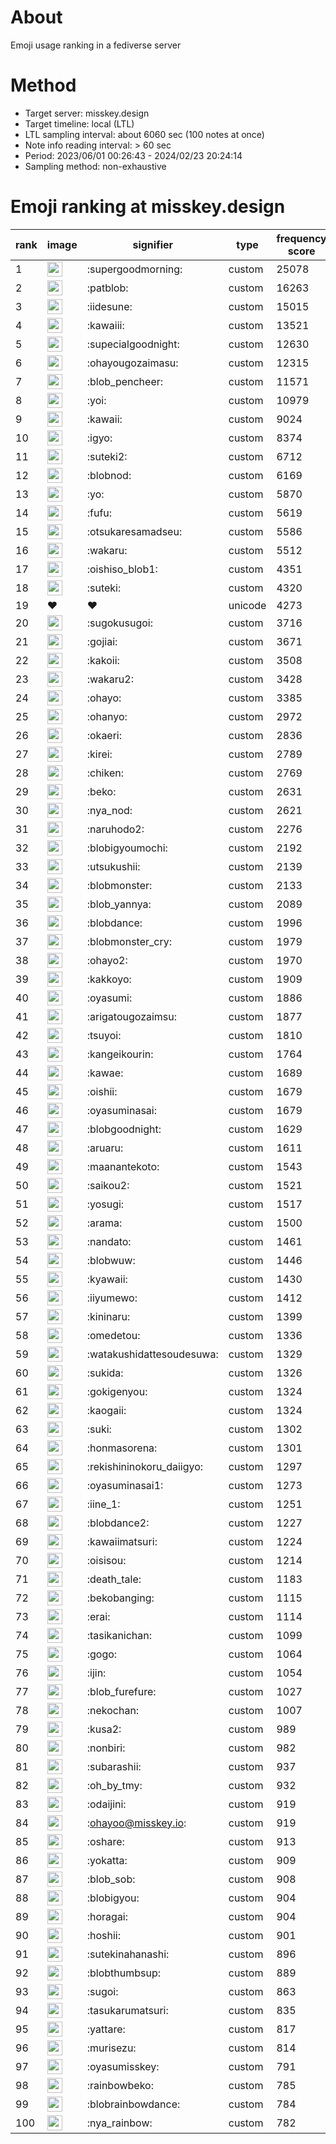 # About
Emoji usage ranking in a fediverse server

# Method
- Target server: misskey.design
- Target timeline: local (LTL)
- LTL sampling interval: about 6060 sec (100 notes at once)
- Note info reading interval: > 60 sec
- Period: 2023/06/01 00:26:43 - 2024/02/23 20:24:14 
- Sampling method: non-exhaustive

# Emoji ranking at misskey.design

|rank|image|signifier|type|frequency score|
|----|----|----|----|----|
|1|<img height="24" src="https://misskey.design/emoji/supergoodmorning.webp">|:supergoodmorning:|custom|25078|
|2|<img height="24" src="https://misskey.design/emoji/patblob.webp">|:patblob:|custom|16263|
|3|<img height="24" src="https://misskey.design/emoji/iidesune.webp">|:iidesune:|custom|15015|
|4|<img height="24" src="https://misskey.design/emoji/kawaiii.webp">|:kawaiii:|custom|13521|
|5|<img height="24" src="https://misskey.design/emoji/supecialgoodnight.webp">|:supecialgoodnight:|custom|12630|
|6|<img height="24" src="https://misskey.design/emoji/ohayougozaimasu.webp">|:ohayougozaimasu:|custom|12315|
|7|<img height="24" src="https://misskey.design/emoji/blob_pencheer.webp">|:blob_pencheer:|custom|11571|
|8|<img height="24" src="https://misskey.design/emoji/yoi.webp">|:yoi:|custom|10979|
|9|<img height="24" src="https://misskey.design/emoji/kawaii.webp">|:kawaii:|custom|9024|
|10|<img height="24" src="https://misskey.design/emoji/igyo.webp">|:igyo:|custom|8374|
|11|<img height="24" src="https://misskey.design/emoji/suteki2.webp">|:suteki2:|custom|6712|
|12|<img height="24" src="https://misskey.design/emoji/blobnod.webp">|:blobnod:|custom|6169|
|13|<img height="24" src="https://misskey.design/emoji/yo.webp">|:yo:|custom|5870|
|14|<img height="24" src="https://misskey.design/emoji/fufu.webp">|:fufu:|custom|5619|
|15|<img height="24" src="https://misskey.design/emoji/otsukaresamadseu.webp">|:otsukaresamadseu:|custom|5586|
|16|<img height="24" src="https://misskey.design/emoji/wakaru.webp">|:wakaru:|custom|5512|
|17|<img height="24" src="https://misskey.design/emoji/oishiso_blob1.webp">|:oishiso_blob1:|custom|4351|
|18|<img height="24" src="https://misskey.design/emoji/suteki.webp">|:suteki:|custom|4320|
|19|❤|❤|unicode|4273|
|20|<img height="24" src="https://misskey.design/emoji/sugokusugoi.webp">|:sugokusugoi:|custom|3716|
|21|<img height="24" src="https://misskey.design/emoji/gojiai.webp">|:gojiai:|custom|3671|
|22|<img height="24" src="https://misskey.design/emoji/kakoii.webp">|:kakoii:|custom|3508|
|23|<img height="24" src="https://misskey.design/emoji/wakaru2.webp">|:wakaru2:|custom|3428|
|24|<img height="24" src="https://misskey.design/emoji/ohayo.webp">|:ohayo:|custom|3385|
|25|<img height="24" src="https://misskey.design/emoji/ohanyo.webp">|:ohanyo:|custom|2972|
|26|<img height="24" src="https://misskey.design/emoji/okaeri.webp">|:okaeri:|custom|2836|
|27|<img height="24" src="https://misskey.design/emoji/kirei.webp">|:kirei:|custom|2789|
|28|<img height="24" src="https://misskey.design/emoji/chiken.webp">|:chiken:|custom|2769|
|29|<img height="24" src="https://misskey.design/emoji/beko.webp">|:beko:|custom|2631|
|30|<img height="24" src="https://misskey.design/emoji/nya_nod.webp">|:nya_nod:|custom|2621|
|31|<img height="24" src="https://misskey.design/emoji/naruhodo2.webp">|:naruhodo2:|custom|2276|
|32|<img height="24" src="https://misskey.design/emoji/blobigyoumochi.webp">|:blobigyoumochi:|custom|2192|
|33|<img height="24" src="https://misskey.design/emoji/utsukushii.webp">|:utsukushii:|custom|2139|
|34|<img height="24" src="https://misskey.design/emoji/blobmonster.webp">|:blobmonster:|custom|2133|
|35|<img height="24" src="https://misskey.design/emoji/blob_yannya.webp">|:blob_yannya:|custom|2089|
|36|<img height="24" src="https://misskey.design/emoji/blobdance.webp">|:blobdance:|custom|1996|
|37|<img height="24" src="https://misskey.design/emoji/blobmonster_cry.webp">|:blobmonster_cry:|custom|1979|
|38|<img height="24" src="https://misskey.design/emoji/ohayo2.webp">|:ohayo2:|custom|1970|
|39|<img height="24" src="https://misskey.design/emoji/kakkoyo.webp">|:kakkoyo:|custom|1909|
|40|<img height="24" src="https://misskey.design/emoji/oyasumi.webp">|:oyasumi:|custom|1886|
|41|<img height="24" src="https://misskey.design/emoji/arigatougozaimsu.webp">|:arigatougozaimsu:|custom|1877|
|42|<img height="24" src="https://misskey.design/emoji/tsuyoi.webp">|:tsuyoi:|custom|1810|
|43|<img height="24" src="https://misskey.design/emoji/kangeikourin.webp">|:kangeikourin:|custom|1764|
|44|<img height="24" src="https://misskey.design/emoji/kawae.webp">|:kawae:|custom|1689|
|45|<img height="24" src="https://misskey.design/emoji/oishii.webp">|:oishii:|custom|1679|
|46|<img height="24" src="https://misskey.design/emoji/oyasuminasai.webp">|:oyasuminasai:|custom|1679|
|47|<img height="24" src="https://misskey.design/emoji/blobgoodnight.webp">|:blobgoodnight:|custom|1629|
|48|<img height="24" src="https://misskey.design/emoji/aruaru.webp">|:aruaru:|custom|1611|
|49|<img height="24" src="https://misskey.design/emoji/maanantekoto.webp">|:maanantekoto:|custom|1543|
|50|<img height="24" src="https://misskey.design/emoji/saikou2.webp">|:saikou2:|custom|1521|
|51|<img height="24" src="https://misskey.design/emoji/yosugi.webp">|:yosugi:|custom|1517|
|52|<img height="24" src="https://misskey.design/emoji/arama.webp">|:arama:|custom|1500|
|53|<img height="24" src="https://misskey.design/emoji/nandato.webp">|:nandato:|custom|1461|
|54|<img height="24" src="https://misskey.design/emoji/blobwuw.webp">|:blobwuw:|custom|1446|
|55|<img height="24" src="https://misskey.design/emoji/kyawaii.webp">|:kyawaii:|custom|1430|
|56|<img height="24" src="https://misskey.design/emoji/iiyumewo.webp">|:iiyumewo:|custom|1412|
|57|<img height="24" src="https://misskey.design/emoji/kininaru.webp">|:kininaru:|custom|1399|
|58|<img height="24" src="https://misskey.design/emoji/omedetou.webp">|:omedetou:|custom|1336|
|59|<img height="24" src="https://misskey.design/emoji/watakushidattesoudesuwa.webp">|:watakushidattesoudesuwa:|custom|1329|
|60|<img height="24" src="https://misskey.design/emoji/sukida.webp">|:sukida:|custom|1326|
|61|<img height="24" src="https://misskey.design/emoji/gokigenyou.webp">|:gokigenyou:|custom|1324|
|62|<img height="24" src="https://misskey.design/emoji/kaogaii.webp">|:kaogaii:|custom|1324|
|63|<img height="24" src="https://misskey.design/emoji/suki.webp">|:suki:|custom|1302|
|64|<img height="24" src="https://misskey.design/emoji/honmasorena.webp">|:honmasorena:|custom|1301|
|65|<img height="24" src="https://misskey.design/emoji/rekishininokoru_daiigyo.webp">|:rekishininokoru_daiigyo:|custom|1297|
|66|<img height="24" src="https://misskey.design/emoji/oyasuminasai1.webp">|:oyasuminasai1:|custom|1273|
|67|<img height="24" src="https://misskey.design/emoji/iine_1.webp">|:iine_1:|custom|1251|
|68|<img height="24" src="https://misskey.design/emoji/blobdance2.webp">|:blobdance2:|custom|1227|
|69|<img height="24" src="https://misskey.design/emoji/kawaiimatsuri.webp">|:kawaiimatsuri:|custom|1224|
|70|<img height="24" src="https://misskey.design/emoji/oisisou.webp">|:oisisou:|custom|1214|
|71|<img height="24" src="https://misskey.design/emoji/death_tale.webp">|:death_tale:|custom|1183|
|72|<img height="24" src="https://misskey.design/emoji/bekobanging.webp">|:bekobanging:|custom|1115|
|73|<img height="24" src="https://misskey.design/emoji/erai.webp">|:erai:|custom|1114|
|74|<img height="24" src="https://misskey.design/emoji/tasikanichan.webp">|:tasikanichan:|custom|1099|
|75|<img height="24" src="https://misskey.design/emoji/gogo.webp">|:gogo:|custom|1064|
|76|<img height="24" src="https://misskey.design/emoji/ijin.webp">|:ijin:|custom|1054|
|77|<img height="24" src="https://misskey.design/emoji/blob_furefure.webp">|:blob_furefure:|custom|1027|
|78|<img height="24" src="https://misskey.design/emoji/nekochan.webp">|:nekochan:|custom|1007|
|79|<img height="24" src="https://misskey.design/emoji/kusa2.webp">|:kusa2:|custom|989|
|80|<img height="24" src="https://misskey.design/emoji/nonbiri.webp">|:nonbiri:|custom|982|
|81|<img height="24" src="https://misskey.design/emoji/subarashii.webp">|:subarashii:|custom|937|
|82|<img height="24" src="https://misskey.design/emoji/oh_by_tmy.webp">|:oh_by_tmy:|custom|932|
|83|<img height="24" src="https://misskey.design/emoji/odaijini.webp">|:odaijini:|custom|919|
|84|<img height="24" src="https://misskey.design/emoji/ohayoo.webp">|:ohayoo@misskey.io:|custom|919|
|85|<img height="24" src="https://misskey.design/emoji/oshare.webp">|:oshare:|custom|913|
|86|<img height="24" src="https://misskey.design/emoji/yokatta.webp">|:yokatta:|custom|909|
|87|<img height="24" src="https://misskey.design/emoji/blob_sob.webp">|:blob_sob:|custom|908|
|88|<img height="24" src="https://misskey.design/emoji/blobigyou.webp">|:blobigyou:|custom|904|
|89|<img height="24" src="https://misskey.design/emoji/horagai.webp">|:horagai:|custom|904|
|90|<img height="24" src="https://misskey.design/emoji/hoshii.webp">|:hoshii:|custom|901|
|91|<img height="24" src="https://misskey.design/emoji/sutekinahanashi.webp">|:sutekinahanashi:|custom|896|
|92|<img height="24" src="https://misskey.design/emoji/blobthumbsup.webp">|:blobthumbsup:|custom|889|
|93|<img height="24" src="https://misskey.design/emoji/sugoi.webp">|:sugoi:|custom|863|
|94|<img height="24" src="https://misskey.design/emoji/tasukarumatsuri.webp">|:tasukarumatsuri:|custom|835|
|95|<img height="24" src="https://misskey.design/emoji/yattare.webp">|:yattare:|custom|817|
|96|<img height="24" src="https://misskey.design/emoji/murisezu.webp">|:murisezu:|custom|814|
|97|<img height="24" src="https://misskey.design/emoji/oyasumisskey.webp">|:oyasumisskey:|custom|791|
|98|<img height="24" src="https://misskey.design/emoji/rainbowbeko.webp">|:rainbowbeko:|custom|785|
|99|<img height="24" src="https://misskey.design/emoji/blobrainbowdance.webp">|:blobrainbowdance:|custom|784|
|100|<img height="24" src="https://misskey.design/emoji/nya_rainbow.webp">|:nya_rainbow:|custom|782|
